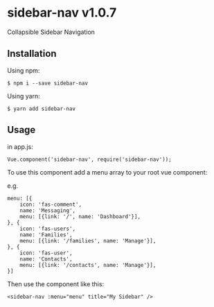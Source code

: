 # sidebar-nav v1.0.7
Collapsible Sidebar Navigation

## Installation
Using npm:

`$ npm i --save sidebar-nav`

Using yarn:

`$ yarn add sidebar-nav`

## Usage
in app.js:

`Vue.component('sidebar-nav', require('sidebar-nav'));`

To use this component add a menu array to your root vue component:

e.g.

```
menu: [{
    icon: 'fas-comment',
    name: 'Messaging',
    menu: [{link: '/', name: 'Dashboard'}],
}, {
    icon: 'fas-users',
    name: 'Families',
    menu: [{link: '/families', name: 'Manage'}],
}, {
    icon: 'fas-user',
    name: 'Contacts',
    menu: [{link: '/contacts', name: 'Manage'}],         
}]
```


Then use the component like this:

`<sidebar-nav :menu="menu" title="My Sidebar" />`
